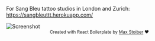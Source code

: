 For Sang Bleu tattoo studios in London and Zurich: https://sangbleuttt.herokuapp.com/

<img src="https://user-images.githubusercontent.com/20617940/189458511-3212bc3a-b47a-4e1b-a62a-3fd3aff5f172.png)" alt="Screenshot">

<div align="center">
  <sub>Created with React Boilerplate by <a href="https://twitter.com/mxstbr">Max Stoiber</a> ❤️</sub>
</div>
